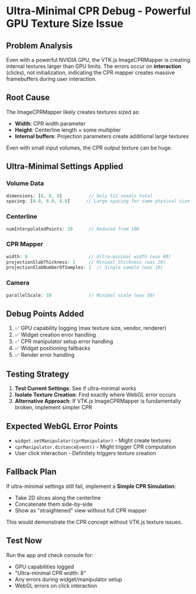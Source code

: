 # Ultra-Minimal CPR Debug - Powerful GPU Texture Size Issue

## Problem Analysis
Even with a powerful NVIDIA GPU, the VTK.js ImageCPRMapper is creating internal textures larger than GPU limits. The errors occur on **interaction** (clicks), not initialization, indicating the CPR mapper creates massive framebuffers during user interaction.

## Root Cause
The ImageCPRMapper likely creates textures sized as:
- **Width**: CPR width parameter 
- **Height**: Centerline length × some multiplier
- **Internal buffers**: Projection parameters create additional large textures

Even with small input volumes, the CPR output texture can be huge.

## Ultra-Minimal Settings Applied

### Volume Data
```typescript
dimensions: [8, 8, 8]          // Only 512 voxels total
spacing: [8.0, 8.0, 8.0]      // Large spacing for same physical size
```

### Centerline
```typescript
numInterpolatedPoints: 20      // Reduced from 100
```

### CPR Mapper
```typescript
width: 8                       // Ultra-minimal width (was 80)
projectionSlabThickness: 1     // Minimal thickness (was 20)
projectionSlabNumberOfSamples: 1  // Single sample (was 10)
```

### Camera
```typescript
parallelScale: 10              // Minimal scale (was 50)
```

## Debug Points Added
1. ✅ GPU capability logging (max texture size, vendor, renderer)
2. ✅ Widget creation error handling
3. ✅ CPR manipulator setup error handling  
4. ✅ Widget positioning fallbacks
5. ✅ Render error handling

## Testing Strategy
1. **Test Current Settings**: See if ultra-minimal works
2. **Isolate Texture Creation**: Find exactly where WebGL error occurs
3. **Alternative Approach**: If VTK.js ImageCPRMapper is fundamentally broken, implement simpler CPR

## Expected WebGL Error Points
- `widget.setManipulator(cprManipulator)` - Might create textures
- `cprManipulator.distanceEvent()` - Might trigger CPR computation
- User click interaction - Definitely triggers texture creation

## Fallback Plan
If ultra-minimal settings still fail, implement a **Simple CPR Simulation**:
- Take 2D slices along the centerline 
- Concatenate them side-by-side
- Show as "straightened" view without full CPR mapper

This would demonstrate the CPR concept without VTK.js texture issues.

## Test Now
Run the app and check console for:
- GPU capabilities logged
- "Ultra-minimal CPR width: 8"
- Any errors during widget/manipulator setup
- WebGL errors on click interaction
